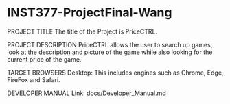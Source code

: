 # INST377-ProjectFinal-Wang

PROJECT TITLE
The title of the Project is PriceCTRL.

PROJECT DESCRIPTION
PriceCTRL allows the user to search up games, look at the description and picture of the game while also looking for the current price of the game.

TARGET BROWSERS
Desktop: This includes engines such as Chrome, Edge, FireFox and Safari.

DEVELOPER MANUAL
Link: docs/Developer_Manual.md

